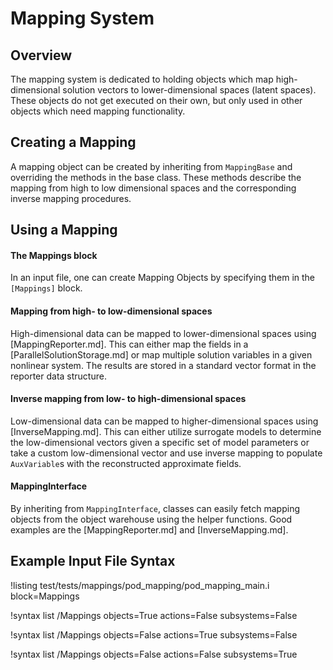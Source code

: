 # Mapping System

## Overview

The mapping system is dedicated to holding objects which map high-dimensional solution vectors
to lower-dimensional spaces (latent spaces). These objects do not get executed on their own, but only used
in other objects which need mapping functionality.

## Creating a Mapping

A mapping object can be created by inheriting from `MappingBase` and overriding the methods in the base class.
These methods describe the mapping from high to low dimensional spaces and the corresponding inverse mapping procedures.

## Using a Mapping

#### The Mappings block

In an input file, one can create Mapping Objects by specifying them in the `[Mappings]` block.

#### Mapping from high- to low-dimensional spaces

High-dimensional data can be mapped to lower-dimensional spaces using [MappingReporter.md].
This can either map the fields in a [ParallelSolutionStorage.md] or map multiple solution variables in a given
nonlinear system. The results are stored in a standard vector format in the reporter data structure.

#### Inverse mapping from low- to high-dimensional spaces

Low-dimensional data can be mapped to higher-dimensional spaces using [InverseMapping.md].
This can either utilize surrogate models to determine the low-dimensional vectors given
a specific set of model parameters or take a custom low-dimensional vector and use inverse mapping
to populate `AuxVariable`s with the reconstructed approximate fields.

#### MappingInterface

By inheriting from `MappingInterface`, classes can easily fetch mapping objects
from the object warehouse using the helper functions. Good examples are the [MappingReporter.md] and
[InverseMapping.md].

## Example Input File Syntax

!listing test/tests/mappings/pod_mapping/pod_mapping_main.i block=Mappings

!syntax list /Mappings objects=True actions=False subsystems=False

!syntax list /Mappings objects=False actions=True subsystems=False

!syntax list /Mappings objects=False actions=False subsystems=True
